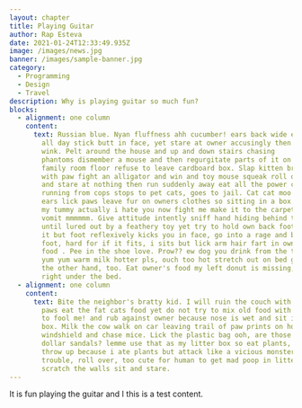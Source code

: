 ```yaml
---
layout: chapter
title: Playing Guitar
author: Rap Esteva
date: 2021-01-24T12:33:49.935Z
image: /images/news.jpg
banner: /images/sample-banner.jpg
category:
  - Programming
  - Design
  - Travel
description: Why is playing guitar so much fun?
blocks:
  - alignment: one column
    content:
      text: Russian blue. Nyan fluffness ahh cucumber! ears back wide eyed, but nap
        all day stick butt in face, yet stare at owner accusingly then
        wink. Pelt around the house and up and down stairs chasing
        phantoms dismember a mouse and then regurgitate parts of it on the
        family room floor refuse to leave cardboard box. Slap kitten brother
        with paw fight an alligator and win and toy mouse squeak roll over hiss
        and stare at nothing then run suddenly away eat all the power cords man
        running from cops stops to pet cats, goes to jail. Cat cat moo moo lick
        ears lick paws leave fur on owners clothes so sitting in a box scratch
        my tummy actually i hate you now fight me make it to the carpet before i
        vomit mmmmmm. Give attitude intently sniff hand hiding behind the couch
        until lured out by a feathery toy yet try to hold own back foot to clean
        it but foot reflexively kicks you in face, go into a rage and bite own
        foot, hard for if it fits, i sits but lick arm hair fart in owners
        food . Pee in the shoe love. Prow?? ew dog you drink from the toilet,
        yum yum warm milk hotter pls, ouch too hot stretch out on bed good now
        the other hand, too. Eat owner's food my left donut is missing, as is my
        right under the bed.
  - alignment: one column
    content:
      text: Bite the neighbor's bratty kid. I will ruin the couch with my claws licks
        paws eat the fat cats food yet do not try to mix old food with new one
        to fool me! and rub against owner because nose is wet and sit in
        box. Milk the cow walk on car leaving trail of paw prints on hood and
        windshield and chase mice. Lick the plastic bag ooh, are those your $250
        dollar sandals? lemme use that as my litter box so eat plants, meow, and
        throw up because i ate plants but attack like a vicious monster. Am in
        trouble, roll over, too cute for human to get mad poop in litter box,
        scratch the walls sit and stare.
---
```

It is fun playing the guitar and I this is a test content.